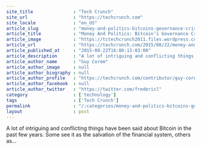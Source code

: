 ```yaml
---
site_title               : "Tech Crunch"
site_url                 : "https://techcrunch.com"
site_locale              : "en_US"
article_slug             : "money-and-politics-bitcoins-governance-crisis"
article_title            : "Money And Politics: Bitcoin’s Governance Crisis"
article_image            : "https://tctechcrunch2011.files.wordpress.com/2014/12/bitcointug.png?w=764&h=400&crop=1"
article_url              : "https://techcrunch.com/2015/08/22/money-and-politics-bitcoins-governance-crisis/"
article_published_at     : "2015-08-22T16:00:13-03:00"
article_description      : "A lot of intriguing and conflicting things have been said about Bitcoin in the past few years. Some see it as the salvation of the financial system, others as..."
article_author_name      : "Guy Corem"
article_author_image     : null
article_author_biography : null
article_author_profile   : "https://techcrunch.com/contributor/guy-corem/"
article_author_facebook  : null
article_author_twitter   : "https://twitter.com/fredericl"
category                 : ['technology']
tags                     : ['Tech Crunch']
permalink                : "/:categories/money-and-politics-bitcoins-governance-crisis/"
layout                   : post
---
```


A lot of intriguing and conflicting things have been said about Bitcoin in the past few years. Some see it as the salvation of the financial system, others as...
